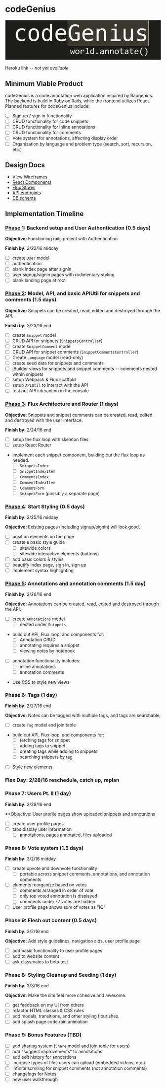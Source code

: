# codeGenius

![Logo][logo]

[logo]: ./docs/images/codegenius-logo.png

Heroku link -- *not yet available*

[heroku]: http://www.herokuapp.com

## Minimum Viable Product

codeGenius is a code annotation web application inspired by Rapgenius. The backend is build in Ruby on Rails, while the frontend utilizes React. Planned features for codeGenius include:

- [ ] Sign up / sign in functionality
- [ ] CRUD functionality for code snippets
- [ ] CRUD functionality for inline annotations
- [ ] CRUD functionality for comments
- [ ] Vote system for annotations, affecting display order
- [ ] Organization by language and problem type (search, sort, recursion, etc.)

## Design Docs
* [View Wireframes][views]
* [React Components][components]
* [Flux Stores][stores]
* [API endpoints][api-endpoints]
* [DB schema][schema]

[views]: ./docs/views.md
[components]: ./docs/components.md
[stores]: ./docs/stores.md
[api-endpoints]: ./docs/api-endpoints.md
[schema]: ./docs/schema.md

## Implementation Timeline

### [Phase 1][phase-one]: Backend setup and User Authentication (0.5 days)

**Objective:** Functioning rails project with Authentication

**Finish by:** 2/22/16 midday

- [ ] create `User` model
- [ ] authentication
- [ ] blank index page after signin
- [ ] user signup/signin pages with rudimentary styling
- [ ] blank landing page at root

### [Phase 2][phase-two-three]: Model, API, and basic APIUtil for snippets and comments (1.5 days)

**Objective:** Snippets can be created, read, edited and destroyed through
the API.

**Finish by:** 2/23/16 end

- [ ] create `Snippet` model
- [ ] CRUD API for snippets (`SnippetsController`)
- [ ] create `SnippetComment` model
- [ ] CRUD API for snippet comments (`SnippetCommentsController`)
- [ ] Create `Language` model (read-only)
- [ ] create seed data for snippets and comments
- [ ] jBuilder views for snippets and snippet comments -- comments nested within snippets
- [ ] setup Webpack & Flux scaffold
- [ ] setup `APIUtil` to interact with the API
- [ ] test out API interaction in the console.

### [Phase 3][phase-two-three]: Flux Architecture and Router (1 days)

**Objective:** Snippets and snippet comments can be created, read, edited and destroyed with the
user interface.

**Finish by:** 2/24/16 end 

- [ ] setup the flux loop with skeleton files
- [ ] setup React Router
- implement each snippet component, building out the flux loop as needed.
  - [ ] `SnippetsIndex`
  - [ ] `SnippetIndexItem`
  - [ ] `CommentsIndex`
  - [ ] `CommentIndexItem`
  - [ ] `CommentForm`
  - [ ] `SnippetForm` (possibly a separate page)

### [Phase 4][phase-four]: Start Styling (0.5 days)

**Finish by:** 2/25/16 midday

**Objective:** Existing pages (including signup/signin) will look good.

- [ ] position elements on the page
- [ ] create a basic style guide
  - [ ] sitewide colors
  - [ ] sitewide interactive elements (buttons)
- [ ] add basic colors & styles
- [ ] beautify index page, sign in, sign up
- [ ] implement syntax highlighting

### [Phase 5][phase-five]: Annotations and annotation comments (1.5 day)

**Finish by:** 2/26/16 end

**Objective:** Annotations can be created, read, edited and destroyed through
the API.

- [ ] create `Annotations` model
  - [ ] nested under `Snippets`
- build out API, Flux loop, and components for:
  - [ ] Annotation CRUD
  - [ ] annotating requires a snippet
  - [ ] viewing notes by notebook
- [ ] annotation functionality includes:
  - [ ] inline annotations
  - [ ] annotation comments
- Use CSS to style new views

### Phase 6: Tags (1 day)

**Finish by:** 2/27/16 end

**Objective:** Notes can be tagged with multiple tags, and tags are searchable.

- [ ] create `Tag` model and join table
- build out API, Flux loop, and components for:
  - [ ] fetching tags for snippet
  - [ ] adding tags to snippet
  - [ ] creating tags while adding to snippets
  - [ ] searching snippets by tag
- [ ] Style new elements

### Flex Day: 2/28/16 reschedule, catch up, replan

### Phase 7: Users Pt. II (1 day)

**Finish by:** 2/29/16 end

**Objective: User profile pages show uploaded snippets and annotations

- [ ] create user profile pages
- [ ] tabs display user information
  - [ ] annotations, pages annotated, files uploaded

### Phase 8: Vote system (1.5 days)

**Finish by:** 3/2/16 midday

- [ ] create upvote and downvote functionality
  - [ ] portable across snippet comments, annotations, and annotation comments
- [ ] elements reorganize based on votes
  - [ ] comments arranged in order of vote
  - [ ] only top voted annotation is displayed
  - [ ] comments under -2 votes are hidden
- [ ] User profile page shows sum of votes as "IQ"

### Phase 9: Flesh out content (0.5 days)

**Finish by:** 3/2/16 end

**Objective:** Add style guidelines, navigation aids, user profile page

- [ ] add basic functionality to user profile pages
- [ ] add to website content
- [ ] ask classmates to beta test

### Phase 8: Styling Cleanup and Seeding (1 day)

**Finish by:** 3/3/16 end

**Objective:** Make the site feel more cohesive and awesome.

- [ ] get feedback on my UI from others
- [ ] refactor HTML classes & CSS rules
- [ ] add modals, transitions, and other styling flourishes.
- [ ] add splash page code rain animation

### Phase 9: Bonus Features (TBD)
- [ ] add sharing system (`Share` model and join table for users)
- [ ] add "suggest improvements" to annotations
- [ ] add edit history for annotations
- [ ] increase types of files users can upload (embedded videos, etc.)
- [ ] infinite scrolling for snippet comments (not annotation comments)
- [ ] changelogs for Notes
- [ ] new user walkthrough

[phase-one]: ./docs/phases/phase1.md
[phase-two-three]: ./docs/phases/phase2-3.md
[phase-four]: ./docs/phases/phase4.md
[phase-five]: ./docs/phases/phase5.md
